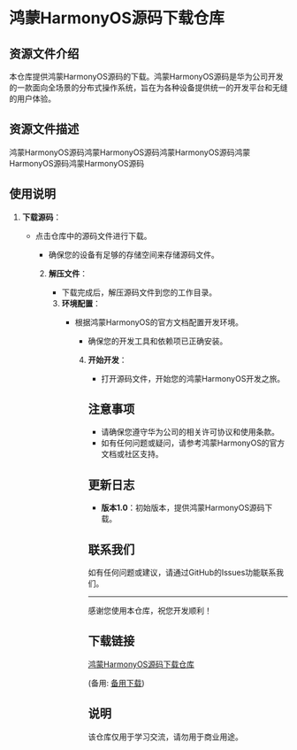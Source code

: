 # 鸿蒙HarmonyOS源码下载仓库

## 资源文件介绍

本仓库提供鸿蒙HarmonyOS源码的下载。鸿蒙HarmonyOS源码是华为公司开发的一款面向全场景的分布式操作系统，旨在为各种设备提供统一的开发平台和无缝的用户体验。

## 资源文件描述

鸿蒙HarmonyOS源码鸿蒙HarmonyOS源码鸿蒙HarmonyOS源码鸿蒙HarmonyOS源码鸿蒙HarmonyOS源码

## 使用说明

1. **下载源码**：
   - 点击仓库中的源码文件进行下载。
      - 确保您的设备有足够的存储空间来存储源码文件。

      2. **解压文件**：
         - 下载完成后，解压源码文件到您的工作目录。

         3. **环境配置**：
            - 根据鸿蒙HarmonyOS的官方文档配置开发环境。
               - 确保您的开发工具和依赖项已正确安装。

               4. **开始开发**：
                  - 打开源码文件，开始您的鸿蒙HarmonyOS开发之旅。

                  ## 注意事项

                  - 请确保您遵守华为公司的相关许可协议和使用条款。
                  - 如有任何问题或疑问，请参考鸿蒙HarmonyOS的官方文档或社区支持。

                  ## 更新日志

                  - **版本1.0**：初始版本，提供鸿蒙HarmonyOS源码下载。

                  ## 联系我们

                  如有任何问题或建议，请通过GitHub的Issues功能联系我们。

                  ---

                  感谢您使用本仓库，祝您开发顺利！

                  ## 下载链接
                  [鸿蒙HarmonyOS源码下载仓库](https://pan.quark.cn/s/faf1fe4fee66) 

                  (备用: [备用下载](https://pan.baidu.com/s/164kDgu36C-b6g35erF_60Q?pwd=1234))

                  ## 说明

                  该仓库仅用于学习交流，请勿用于商业用途。
